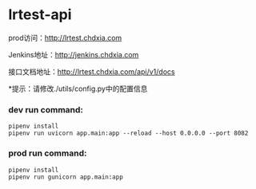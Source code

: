 # lrtest-api

prod访问：http://lrtest.chdxia.com

Jenkins地址：http://jenkins.chdxia.com

接口文档地址：http://lrtest.chdxia.com/api/v1/docs

*提示：请修改./utils/config.py中的配置信息

### dev run command:

```shell
pipenv install
pipenv run uvicorn app.main:app --reload --host 0.0.0.0 --port 8082
```
### prod run command:
```shell
pipenv install
pipenv run gunicorn app.main:app
```